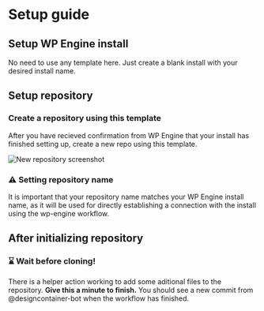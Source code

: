 # Setup guide

## Setup WP Engine install

No need to use any template here. Just create a blank install with your desired install name.

## Setup repository

### Create a repository using this template

After you have recieved confirmation from WP Engine that your install has finished setting up, create a new repo using this template.

![New repository screenshot](https://i.gyazo.com/923ab502b818ec4855e7dec160cd24f7.png)

### ⚠️ Setting repository name

It is important that your repository name matches your WP Engine install name, as it will be used for directly establishing a connection with the install using the wp-engine workflow.

## After initializing repository

### ⌛ Wait before cloning!

There is a helper action working to add some aditional files to the repository. **Give this a minute to finish.** You should see a new commit from @designcontainer-bot when the workflow has finished.
